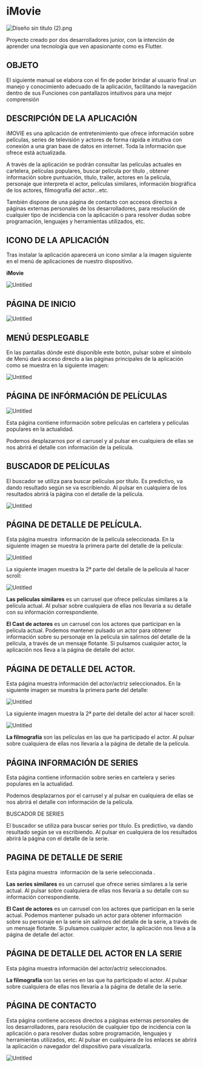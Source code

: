 # iMovie

![Diseño sin título (2).png](documents\readmeImages\UntitledTitle.png)

Proyecto creado por dos desarrolladores junior, con la intención de aprender una tecnología que ven apasionante como es Flutter.

## OBJETO

El siguiente manual se elabora con el fin de poder brindar al usuario final un manejo y conocimiento adecuado de la aplicación, facilitando la navegación dentro de sus Funciones con pantallazos intuitivos para una mejor comprensión

## DESCRIPCIÓN DE LA APLICACIÓN

iMOVIE es una aplicación de entretenimiento que ofrece información sobre películas, series de televisión y actores de forma rápida e intuitiva con conexión a una gran base de datos en internet. Toda la información que ofrece está actualizada.

A través de la aplicación se podrán consultar las películas actuales en cartelera, películas populares, buscar película por título , obtener información sobre puntuación, título, trailer, actores en la película, personaje que interpreta el actor, películas similares, información biográfica de los actores, filmografía del actor…etc.

También dispone de una página de contacto con accesos directos a páginas externas personales de los desarrolladores, para resolución de cualquier tipo de incidencia con la aplicación o para resolver dudas sobre programación, lenguajes y herramientas utilizados, etc.

## ICONO DE LA APLICACIÓN

Tras instalar la aplicación aparecerá un icono similar a la imagen siguiente en el menú de aplicaciones de nuestro dispositivo.

**iMovie**

![Untitled](documents\readmeImages\Untitled.png)

## PÁGINA DE INICIO

![Untitled](documents\readmeImages\Untitled%201.png)

## MENÚ DESPLEGABLE

En las pantallas dónde esté disponible este botón, pulsar sobre el símbolo de Menú dará acceso directo a las páginas principales de la aplicación como se muestra en la siguiente imagen:

![Untitled](documents\readmeImages\Untitled%202.png)

## PÁGINA DE INFÓRMACIÓN DE PELÍCULAS

![Untitled](documents\readmeImages\Untitled%203.png)

Esta página contiene información sobre películas en cartelera y películas populares en la actualidad.

Podemos desplazarnos por el carrusel y al pulsar en cualquiera de ellas se nos abrirá el detalle con información de la película.

## BUSCADOR DE PELÍCULAS

El buscador se utiliza para buscar películas por título. Es predictivo, va dando resultado según se va escribiendo. Al pulsar en cualquiera de los resultados abrirá la página con el detalle de la película.

![Untitled](documents\readmeImages\Untitled%204.png)

## PÁGINA DE DETALLE DE PELÍCULA.

Esta página muestra  información de la película seleccionada. En la siguiente imagen se muestra la primera parte del detalle de la película:

![Untitled](documents\readmeImages\Untitled%205.png)

La siguiente imagen muestra la 2ª parte del detalle de la película al hacer scroll:

![Untitled](documents\readmeImages\Untitled%206.png)

**Las películas similares** es un carrusel que ofrece películas similares a la película actual. Al pulsar sobre cualquiera de ellas nos llevaría a su detalle con su información correspondiente.

**El Cast de actores** es un carrusel con los actores que participan en la película actual. Podemos mantener pulsado un actor para obtener información sobre su personaje en la película sin salirnos del detalle de la película, a través de un mensaje flotante. Si pulsamos cualquier actor, la aplicación nos lleva a la página de detalle del actor.

## PÁGINA DE DETALLE DEL ACTOR.

Esta página muestra información del actor/actriz seleccionados. En la siguiente imagen se muestra la primera parte del detalle:

![Untitled](documents\readmeImages\Untitled%207.png)

La siguiente imagen muestra la 2ª parte del detalle del actor al hacer scroll:

![Untitled](documents\readmeImages\Untitled%208.png)

**La filmografía** son las películas en las que ha participado el actor. Al pulsar sobre cualquiera de ellas nos llevaría a la página de detalle de la película.

## PÁGINA INFORMACIÓN DE SERIES

Esta página contiene información sobre series en cartelera y series populares en la actualidad.

Podemos desplazarnos por el carrusel y al pulsar en cualquiera de ellas se nos abrirá el detalle con información de la película.

BUSCADOR DE SERIES

El buscador se utiliza para buscar series por título. Es predictivo, va dando resultado según se va escribiendo. Al pulsar en cualquiera de los resultados abrirá la página con el detalle de la serie.

## PAGINA DE DETALLE DE SERIE

Esta página muestra  información de la serie seleccionada .

**Las series similares** es un carrusel que ofrece series similares a la serie actual. Al pulsar sobre cualquiera de ellas nos llevaría a su detalle con su información correspondiente.

**El Cast de actores** es un carrusel con los actores que participan en la serie actual. Podemos mantener pulsado un actor para obtener información sobre su personaje en la serie sin salirnos del detalle de la serie, a través de un mensaje flotante. Si pulsamos cualquier actor, la aplicación nos lleva a la página de detalle del actor.

## PÁGINA DE DETALLE DEL ACTOR EN LA SERIE

Esta página muestra información del actor/actriz seleccionados.

**La filmografía** son las series en las que ha participado el actor. Al pulsar sobre cualquiera de ellas nos llevaría a la página de detalle de la serie.

## PÁGINA DE CONTACTO

Esta página contiene accesos directos a páginas externas personales de los desarrolladores, para resolución de cualquier tipo de incidencia con la aplicación o para resolver dudas sobre programación, lenguajes y herramientas utilizados, etc. Al pulsar en cualquiera de los enlaces se abrirá la aplicación o navegador del dispositivo para visualizarla.

![Untitled](documents\readmeImages\Untitled%209.png)